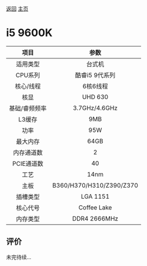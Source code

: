 [返回](../../../)  [主页](../../)

# i5 9600K


| 项目 | 参数 |
| :------: | :------: |
|适用类型 | 台式机|
|CPU系列| 酷睿i5 9代系列|
|核心/线程| 6核6线程|
|核显| UHD 630 |
|基础/睿频频率 |3.7GHz/4.6GHz|
| L3缓存| 9MB|
|功率| 95W |
|最大内存| 64GB |
|内存通道数| 2|
|PCIE通道数| 40 |
|工艺|14nm |
|主板| B360/H370/H310/Z390/Z370 |
|插槽类型| LGA 1151 |
|核心代号| Coffee Lake |
|内存类型| DDR4 2666MHz |

## 评价

 未完待续...